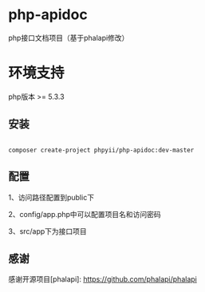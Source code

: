 # php-apidoc
php接口文档项目（基于phalapi修改）

# 环境支持

php版本 >= 5.3.3

安装
------------

```

composer create-project phpyii/php-apidoc:dev-master

```

配置
------------

1、访问路径配置到public下

2、config/app.php中可以配置项目名和访问密码

3、src/app下为接口项目

感谢
------------

感谢开源项目[phalapi]: https://github.com/phalapi/phalapi


